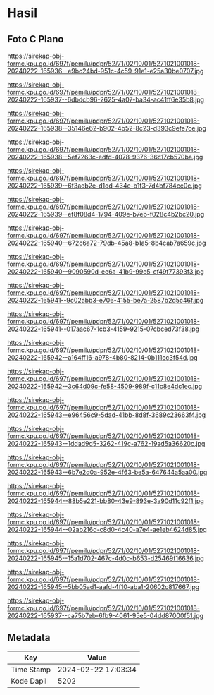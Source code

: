 # Hasil

## Foto C Plano

https://sirekap-obj-formc.kpu.go.id/697f/pemilu/pdpr/52/71/02/10/01/5271021001018-20240222-165936--e9bc24bd-951c-4c59-91e1-e25a30be0707.jpg

https://sirekap-obj-formc.kpu.go.id/697f/pemilu/pdpr/52/71/02/10/01/5271021001018-20240222-165937--6dbdcb96-2625-4a07-ba34-ac41ff6e35b8.jpg

https://sirekap-obj-formc.kpu.go.id/697f/pemilu/pdpr/52/71/02/10/01/5271021001018-20240222-165938--35146e62-b902-4b52-8c23-d393c9efe7ce.jpg

https://sirekap-obj-formc.kpu.go.id/697f/pemilu/pdpr/52/71/02/10/01/5271021001018-20240222-165938--5ef7263c-edfd-4078-9376-36c17cb570ba.jpg

https://sirekap-obj-formc.kpu.go.id/697f/pemilu/pdpr/52/71/02/10/01/5271021001018-20240222-165939--6f3aeb2e-d1dd-434e-b1f3-7d4bf784cc0c.jpg

https://sirekap-obj-formc.kpu.go.id/697f/pemilu/pdpr/52/71/02/10/01/5271021001018-20240222-165939--ef8f08d4-1794-409e-b7eb-f028c4b2bc20.jpg

https://sirekap-obj-formc.kpu.go.id/697f/pemilu/pdpr/52/71/02/10/01/5271021001018-20240222-165940--672c6a72-79db-45a8-b1a5-8b4cab7a659c.jpg

https://sirekap-obj-formc.kpu.go.id/697f/pemilu/pdpr/52/71/02/10/01/5271021001018-20240222-165940--9090590d-ee6a-41b9-99e5-cf49f77393f3.jpg

https://sirekap-obj-formc.kpu.go.id/697f/pemilu/pdpr/52/71/02/10/01/5271021001018-20240222-165941--9c02abb3-e706-4155-be7a-2587b2d5c46f.jpg

https://sirekap-obj-formc.kpu.go.id/697f/pemilu/pdpr/52/71/02/10/01/5271021001018-20240222-165941--017aac67-1cb3-4159-9215-07cbced73f38.jpg

https://sirekap-obj-formc.kpu.go.id/697f/pemilu/pdpr/52/71/02/10/01/5271021001018-20240222-165942--a164ff16-a978-4b80-8214-0b111cc3f54d.jpg

https://sirekap-obj-formc.kpu.go.id/697f/pemilu/pdpr/52/71/02/10/01/5271021001018-20240222-165942--3c64d09c-fe58-4509-989f-c11c8e4dc1ec.jpg

https://sirekap-obj-formc.kpu.go.id/697f/pemilu/pdpr/52/71/02/10/01/5271021001018-20240222-165943--e96456c9-5dad-41bb-8d8f-3689c23663f4.jpg

https://sirekap-obj-formc.kpu.go.id/697f/pemilu/pdpr/52/71/02/10/01/5271021001018-20240222-165943--1ddad9d5-3262-419c-a762-19ad5a36620c.jpg

https://sirekap-obj-formc.kpu.go.id/697f/pemilu/pdpr/52/71/02/10/01/5271021001018-20240222-165943--6b7e2d0a-952e-4f63-be5a-647644a5aa00.jpg

https://sirekap-obj-formc.kpu.go.id/697f/pemilu/pdpr/52/71/02/10/01/5271021001018-20240222-165944--88b5e221-bb80-43e9-893e-3a90d11c92f1.jpg

https://sirekap-obj-formc.kpu.go.id/697f/pemilu/pdpr/52/71/02/10/01/5271021001018-20240222-165944--02ab216d-c8d0-4c40-a7e4-ae1eb4624d85.jpg

https://sirekap-obj-formc.kpu.go.id/697f/pemilu/pdpr/52/71/02/10/01/5271021001018-20240222-165945--15a1d702-467c-4d0c-b653-d25469f16636.jpg

https://sirekap-obj-formc.kpu.go.id/697f/pemilu/pdpr/52/71/02/10/01/5271021001018-20240222-165945--5bb05ad1-aafd-4f10-aba1-20602c817667.jpg

https://sirekap-obj-formc.kpu.go.id/697f/pemilu/pdpr/52/71/02/10/01/5271021001018-20240222-165937--ca75b7eb-6fb9-4061-95e5-04dd87000f51.jpg


## Metadata

| Key        | Value               |
| ---------- | ------------------- |
| Time Stamp | 2024-02-22 17:03:34 |
| Kode Dapil | 5202                |



